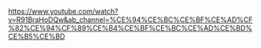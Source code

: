 https://www.youtube.com/watch?v=R91BraHoDQw&ab_channel=%CE%94%CE%BC%CE%BF%CE%AD%CF%82%CE%94%CF%89%CE%B4%CE%BF%CE%BC%CE%AD%CE%BD%CE%B5%CE%BD
